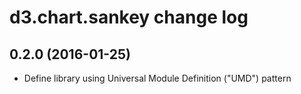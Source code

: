 # d3.chart.sankey change log

## 0.2.0 (2016-01-25)

* Define library using Universal Module Definition ("UMD") pattern


